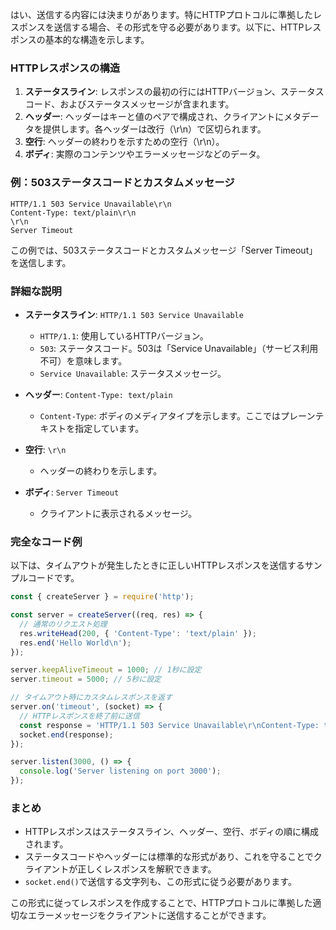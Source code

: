 はい、送信する内容には決まりがあります。特にHTTPプロトコルに準拠したレスポンスを送信する場合、その形式を守る必要があります。以下に、HTTPレスポンスの基本的な構造を示します。

### HTTPレスポンスの構造

1. **ステータスライン**: レスポンスの最初の行にはHTTPバージョン、ステータスコード、およびステータスメッセージが含まれます。
2. **ヘッダー**: ヘッダーはキーと値のペアで構成され、クライアントにメタデータを提供します。各ヘッダーは改行（\r\n）で区切られます。
3. **空行**: ヘッダーの終わりを示すための空行（\r\n）。
4. **ボディ**: 実際のコンテンツやエラーメッセージなどのデータ。

### 例：503ステータスコードとカスタムメッセージ

```plaintext
HTTP/1.1 503 Service Unavailable\r\n
Content-Type: text/plain\r\n
\r\n
Server Timeout
```

この例では、503ステータスコードとカスタムメッセージ「Server Timeout」を送信します。

### 詳細な説明

- **ステータスライン**: `HTTP/1.1 503 Service Unavailable`
  - `HTTP/1.1`: 使用しているHTTPバージョン。
  - `503`: ステータスコード。503は「Service Unavailable」（サービス利用不可）を意味します。
  - `Service Unavailable`: ステータスメッセージ。

- **ヘッダー**: `Content-Type: text/plain`
  - `Content-Type`: ボディのメディアタイプを示します。ここではプレーンテキストを指定しています。

- **空行**: `\r\n`
  - ヘッダーの終わりを示します。

- **ボディ**: `Server Timeout`
  - クライアントに表示されるメッセージ。

### 完全なコード例

以下は、タイムアウトが発生したときに正しいHTTPレスポンスを送信するサンプルコードです。

```javascript
const { createServer } = require('http');

const server = createServer((req, res) => {
  // 通常のリクエスト処理
  res.writeHead(200, { 'Content-Type': 'text/plain' });
  res.end('Hello World\n');
});

server.keepAliveTimeout = 1000; // 1秒に設定
server.timeout = 5000; // 5秒に設定

// タイムアウト時にカスタムレスポンスを返す
server.on('timeout', (socket) => {
  // HTTPレスポンスを終了前に送信
  const response = 'HTTP/1.1 503 Service Unavailable\r\nContent-Type: text/plain\r\n\r\nServer Timeout';
  socket.end(response);
});

server.listen(3000, () => {
  console.log('Server listening on port 3000');
});
```

### まとめ

- HTTPレスポンスはステータスライン、ヘッダー、空行、ボディの順に構成されます。
- ステータスコードやヘッダーには標準的な形式があり、これを守ることでクライアントが正しくレスポンスを解釈できます。
- `socket.end()`で送信する文字列も、この形式に従う必要があります。

この形式に従ってレスポンスを作成することで、HTTPプロトコルに準拠した適切なエラーメッセージをクライアントに送信することができます。
